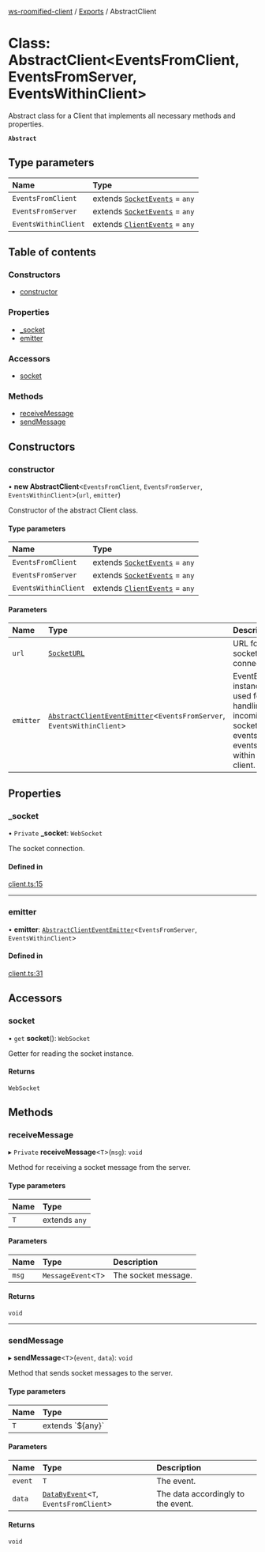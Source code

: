 [ws-roomified-client](../README.md) / [Exports](../modules.md) / AbstractClient

# Class: AbstractClient<EventsFromClient, EventsFromServer, EventsWithinClient\>

Abstract class for a Client that implements all necessary methods and properties.

**`Abstract`**

 

## Type parameters

| Name | Type |
| :------ | :------ |
| `EventsFromClient` | extends [`SocketEvents`](../modules.md#socketevents) = `any` |
| `EventsFromServer` | extends [`SocketEvents`](../modules.md#socketevents) = `any` |
| `EventsWithinClient` | extends [`ClientEvents`](../modules.md#clientevents) = `any` |

## Table of contents

### Constructors

- [constructor](AbstractClient.md#constructor)

### Properties

- [\_socket](AbstractClient.md#_socket)
- [emitter](AbstractClient.md#emitter)

### Accessors

- [socket](AbstractClient.md#socket)

### Methods

- [receiveMessage](AbstractClient.md#receivemessage)
- [sendMessage](AbstractClient.md#sendmessage)

## Constructors

### constructor

• **new AbstractClient**<`EventsFromClient`, `EventsFromServer`, `EventsWithinClient`\>(`url`, `emitter`)

Constructor of the abstract Client class.

#### Type parameters

| Name | Type |
| :------ | :------ |
| `EventsFromClient` | extends [`SocketEvents`](../modules.md#socketevents) = `any` |
| `EventsFromServer` | extends [`SocketEvents`](../modules.md#socketevents) = `any` |
| `EventsWithinClient` | extends [`ClientEvents`](../modules.md#clientevents) = `any` |

#### Parameters

| Name | Type | Description |
| :------ | :------ | :------ |
| `url` | [`SocketURL`](../modules.md#socketurl) | URL for the socket connection. |
| `emitter` | [`AbstractClientEventEmitter`](AbstractClientEventEmitter.md)<`EventsFromServer`, `EventsWithinClient`\> | EventEmitter instance used for handling the incoming socket events and events within the client. |

## Properties

### \_socket

• `Private` **\_socket**: `WebSocket`

The socket connection.

#### Defined in

[client.ts:15](https://github.com/chrisitopherus/ws-roomified-client/blob/233221f/src/client.ts#L15)

___

### emitter

• **emitter**: [`AbstractClientEventEmitter`](AbstractClientEventEmitter.md)<`EventsFromServer`, `EventsWithinClient`\>

#### Defined in

[client.ts:31](https://github.com/chrisitopherus/ws-roomified-client/blob/233221f/src/client.ts#L31)

## Accessors

### socket

• `get` **socket**(): `WebSocket`

Getter for reading the socket instance.

#### Returns

`WebSocket`

## Methods

### receiveMessage

▸ `Private` **receiveMessage**<`T`\>(`msg`): `void`

Method for receiving a socket message from the server.

#### Type parameters

| Name | Type |
| :------ | :------ |
| `T` | extends `any` |

#### Parameters

| Name | Type | Description |
| :------ | :------ | :------ |
| `msg` | `MessageEvent`<`T`\> | The socket message. |

#### Returns

`void`

___

### sendMessage

▸ **sendMessage**<`T`\>(`event`, `data`): `void`

Method that sends socket messages to the server.

#### Type parameters

| Name | Type |
| :------ | :------ |
| `T` | extends \`${any}\` |

#### Parameters

| Name | Type | Description |
| :------ | :------ | :------ |
| `event` | `T` | The event. |
| `data` | [`DataByEvent`](../modules.md#databyevent)<`T`, `EventsFromClient`\> | The data accordingly to the event. |

#### Returns

`void`
